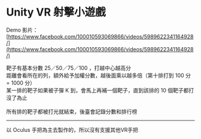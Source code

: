 # Unity VR 射擊小遊戲

 Demo 影片：[https://www.facebook.com/100010593069866/videos/5989622341164928/](https://www.facebook.com/100010593069866/videos/5989622341164928/)

 
靶子有基本分數 25／50／75／100 ，打越中心越高分 <br/>
距離會看所在的列，額外給予加權分數，越後面乘以越多倍（第十排打到 100 分 = 1000 分） <br/>
某一排的靶子如果被子彈 K 到，會馬上再補一個靶子，直到該排的 10 個靶子都打沒了為止 <br/>
 <br/>
所有排的靶子都被打光就結束，後臺會記錄分數和排行榜

---

以 Oculus 手把為主去製作的，所以沒有支援其他VR手把
